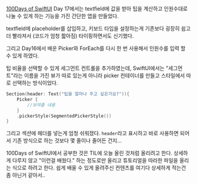 [100Days of SwiftUI](https://www.hackingwithswift.com/100/swiftui) Day 17에서는 textfield에 값을 받아 팁을 계산하고
인원수대로 나눌 수 있게 하는 기능을 가진 간단한 앱을 만들었다.

textfield에 placeholder를 삽입하고, 키보드 타입을 설정하는게 
기존보다 굉장히 쉽고 더 빨라져서 (코드가 엄청 짧아짐) 타이핑하면서도 신기했다.

그리고 Day16에서 배운 Picker와 ForEach를 다시 한 번 사용해서 인원수를 입력 할 수 있게 하였다.

팁 비율을 선택할 수 있게 세그먼트 컨트롤을 추가하였는데, SwiftUI에서는 "세그먼트"라는 이름을 가진 뷰가 따로 있는게 아니라 picker 컨테이너를 만들고 스타일에서 따로 선택하는 방식이었다.

```swift
Section(header: Text("팁을 얼마나 주고 싶은가요?")){
	Picker {
		//보여줄 내용
	}
	.pickerStyle(SegmentedPickerStyle())
}
```

 그리고 섹션에 헤더를 넣는게 엄청 쉬워졌다. 
 `header`라고 표시하고 바로 사용하면 되어서 기존 방식으로 하는 것보다 몇 줄이나 줄어든 건지...

100Days of SwiftUI에서 공부한 것은 TIL에 오늘 올린 것처럼 올리려고 한다.
상세하게 다루지 않고 "이런걸 배웠다." 하는 정도로만 올리고 튜토리얼을 따라한 파일을 올리는 식으로 하려고 한다.
쉽게 배울 수 있게 올려주신 컨텐츠를 여기다 상세하게 적는건 좀 아닌거 같아서.. 